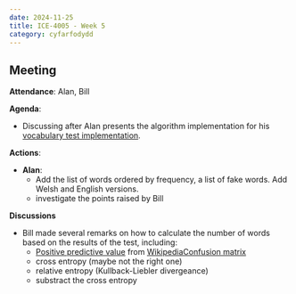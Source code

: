```yaml
---
date: 2024-11-25
title: ICE-4005 - Week 5
category: cyfarfodydd
---
```

## Meeting

**Attendance**: Alan, Bill

**Agenda**:
  - Discussing after Alan presents the algorithm implementation for his [vocabulary test implementation](https://github.com/Oktogazh/leximenter/releases/tag/v0.1.0).
  
**Actions**:
- **Alan**:
	- Add the list of words ordered by frequency, a list of fake words. Add Welsh and English versions.
	- investigate the points raised by Bill

**Discussions**
- Bill made several remarks on how to calculate the number of words based on the results of the test, including:
	- [Positive predictive value](https://en.wikipedia.org/wiki/Positive_predictive_value) from [WikipediaConfusion matrix](https://en.wikipedia.org/wiki/Confusion_matrix#Table_of_confusion)
	- cross entropy (maybe not the right one)
	- relative entropy (Kullback-Liebler divergeance)
	- substract the cross entropy


